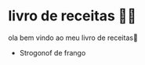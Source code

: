 #  livro de receitas :woman_cook:

ola bem vindo ao meu livro de receitas:wave:

- Strogonof de frango
